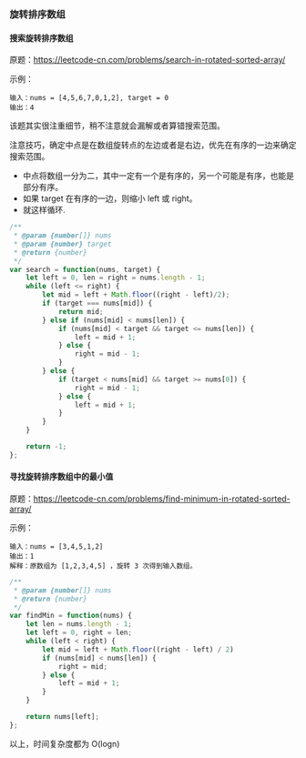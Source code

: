### 旋转排序数组

#### 搜索旋转排序数组
原题：https://leetcode-cn.com/problems/search-in-rotated-sorted-array/

示例：
```
输入：nums = [4,5,6,7,0,1,2], target = 0
输出：4
```

该题其实很注重细节，稍不注意就会漏解或者算错搜索范围。

注意技巧，确定中点是在数组旋转点的左边或者是右边，优先在有序的一边来确定搜索范围。

- 中点将数组一分为二，其中一定有一个是有序的，另一个可能是有序，也能是部分有序。
- 如果 target 在有序的一边，则缩小 left 或 right。
- 就这样循环. 

```js
/**
 * @param {number[]} nums
 * @param {number} target
 * @return {number}
 */
var search = function(nums, target) {
    let left = 0, len = right = nums.length - 1;
    while (left <= right) {
        let mid = left + Math.floor((right - left)/2);
        if (target === nums[mid]) {
            return mid;
        } else if (nums[mid] < nums[len]) {
            if (nums[mid] < target && target <= nums[len]) {
                left = mid + 1;
            } else {
                right = mid - 1;
            }
        } else {
            if (target < nums[mid] && target >= nums[0]) {
                right = mid - 1;
            } else {
                left = mid + 1;
            }
        }
    }

    return -1;
};
```

#### 寻找旋转排序数组中的最小值
原题：https://leetcode-cn.com/problems/find-minimum-in-rotated-sorted-array/

示例：
```
输入：nums = [3,4,5,1,2]
输出：1
解释：原数组为 [1,2,3,4,5] ，旋转 3 次得到输入数组。
```

```js
/**
 * @param {number[]} nums
 * @return {number}
 */
var findMin = function(nums) {
    let len = nums.length - 1;
    let left = 0, right = len;
    while (left < right) {
        let mid = left + Math.floor((right - left) / 2)
        if (nums[mid] < nums[len]) {
            right = mid;
        } else {
            left = mid + 1;
        }
    }

    return nums[left];
};
```

以上，时间复杂度都为 O(logn)